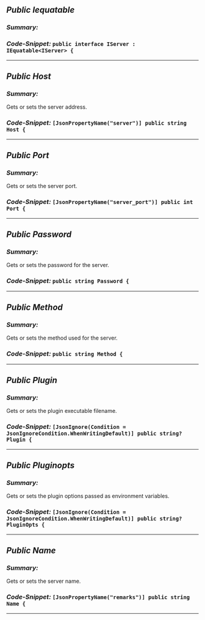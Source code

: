 ## _Public Iequatable<iserver>_

### _Summary:_

### _Code-Snippet:_ ``public interface IServer : IEquatable<IServer> {``

---
## _Public Host_

### _Summary:_
Gets or sets the server address.
### _Code-Snippet:_ ``[JsonPropertyName("server")] public string Host {``

---
## _Public Port_

### _Summary:_
Gets or sets the server port.
### _Code-Snippet:_ ``[JsonPropertyName("server_port")] public int Port {``

---
## _Public Password_

### _Summary:_
Gets or sets the password for the server.
### _Code-Snippet:_ ``public string Password {``

---
## _Public Method_

### _Summary:_
Gets or sets the method used for the server.
### _Code-Snippet:_ ``public string Method {``

---
## _Public Plugin_

### _Summary:_
Gets or sets the plugin executable filename.
### _Code-Snippet:_ ``[JsonIgnore(Condition = JsonIgnoreCondition.WhenWritingDefault)] public string? Plugin {``

---
## _Public Pluginopts_

### _Summary:_
Gets or sets the plugin options passed as environment variables.
### _Code-Snippet:_ ``[JsonIgnore(Condition = JsonIgnoreCondition.WhenWritingDefault)] public string? PluginOpts {``

---
## _Public Name_

### _Summary:_
Gets or sets the server name.
### _Code-Snippet:_ ``[JsonPropertyName("remarks")] public string Name {``

---
